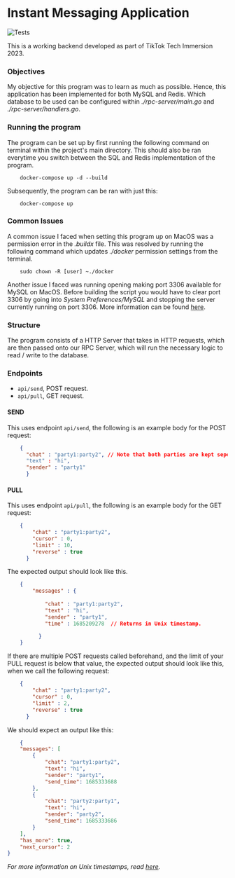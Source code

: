 # Instant Messaging Application

![Tests](https://github.com/TikTokTechImmersion/assignment_demo_2023/actions/workflows/test.yml/badge.svg)

This is a working backend developed as part of TikTok Tech Immersion 2023.

### Objectives
My objective for this program was to learn as much as possible. 
Hence, this application has been implemented for both MySQL and Redis.
Which database to be used can be configured within *./rpc-server/main.go* and *./rpc-server/handlers.go*.

### Running the program
The program can be set up by first running the following command on terminal within the project's main directory.
This should also be ran everytime you switch between the SQL and Redis implementation of the program.
```shell
    docker-compose up -d --build
```

Subsequently, the program can be ran with just this:
```shell
    docker-compose up
```

### Common Issues

A common issue I faced when setting this program up on MacOS was a permission error in the *.buildx* file.
This was resolved by running the following command which updates *./docker* permission settings from the terminal.
```shell
    sudo chown -R [user] ~./docker
```

Another issue I faced was running opening making port 3306 available for MySQL on MacOS. Before building the script you would have to clear port 3306 by going into *System Preferences/MySQL* and stopping the server currently running on port 3306. More information can be found [here](https://stackoverflow.com/questions/54575020/not-able-to-kill-mysql-process-with-kill-9-pid).

### Structure
The program consists of a HTTP Server that takes in HTTP requests, which are then passed onto our RPC Server, which will run the necessary logic to read / write to the database.

### Endpoints
- `api/send`, POST request.
- `api/pull`, GET request.

#### SEND
This uses endpoint `api/send`, the following is an example body for the POST request:
```json
    {
      "chat" : "party1:party2", // Note that both parties are kept seperated with ':'.
      "text" : "hi",
      "sender" : "party1"
      }
```

#### PULL
This uses endpoint `api/pull`, the following is an example body for the GET request:
```json
    {
        "chat" : "party1:party2",
        "cursor" : 0,
        "limit" : 10,
        "reverse" : true
      }
```

The expected output should look like this.
```json
    {
        "messages" : {
            
            "chat" : "party1:party2",
            "text" : "hi",
            "sender" : "party1",
            "time" : 1685209278  // Returns in Unix timestamp.

          } 
    }
```

If there are multiple POST requests called beforehand, and the limit of your PULL request is below that value, the expected output should look like this, when we call the following request:
```json
    {
        "chat" : "party1:party2",
        "cursor" : 0,
        "limit" : 2,
        "reverse" : true
      }

```

We should expect an output like this:
```json
    {
    "messages": [
        {
            "chat": "party1:party2",
            "text": "hi",
            "sender": "party1",
            "send_time": 1685333688
        },
        {
            "chat": "party2:party1",
            "text": "hi",
            "sender": "party2",
            "send_time": 1685333686
        }
    ],
    "has_more": true,
    "next_cursor": 2
}
```

*For more information on Unix timestamps, read [here](https://unixtimestamp.com).*

